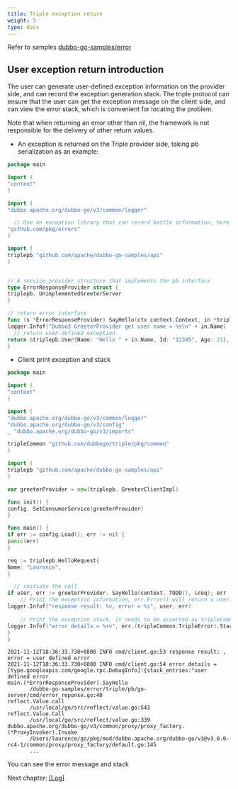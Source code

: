 ```yaml
---
title: Triple exception return
weight: 5
type: docs
---
```


Refer to samples [dubbo-go-samples/error](https://github.com/apache/dubbo-go-samples/tree/master/error)

## User exception return introduction

The user can generate user-defined exception information on the provider side, and can record the exception generation stack. The triple protocol can ensure that the user can get the exception message on the client side, and can view the error stack, which is convenient for locating the problem.

Note that when returning an error other than nil, the framework is not responsible for the delivery of other return values.

- An exception is returned on the Triple provider side, taking pb serialization as an example:

```go
package main

import (
"context"
)

import (
"dubbo.apache.org/dubbo-go/v3/common/logger"

  // Use an exception library that can record battle information, here we take "github.com/pkg/errors" as an example
"github.com/pkg/errors"
)

import (
triplepb "github.com/apache/dubbo-go-samples/api"
)


// A service provider structure that implements the pb interface
type ErrorResponseProvider struct {
triplepb. UnimplementedGreeterServer
}

// return error interface
func (s *ErrorResponseProvider) SayHello(ctx context.Context, in *triplepb.HelloRequest) (*triplepb.User, error) {
logger.Infof("Dubbo3 GreeterProvider get user name = %s\n" + in.Name)
  // return user-defined exception
return &triplepb.User{Name: "Hello " + in.Name, Id: "12345", Age: 21}, errors.New("user defined error")
}

```



- Client print exception and stack

```go
package main

import (
"context"
)

import (
"dubbo.apache.org/dubbo-go/v3/common/logger"
"dubbo.apache.org/dubbo-go/v3/config"
_ "dubbo.apache.org/dubbo-go/v3/imports"

tripleCommon "github.com/dubbogo/triple/pkg/common"
)

import (
triplepb "github.com/apache/dubbo-go-samples/api"
)

var greeterProvider = new(triplepb. GreeterClientImpl)

func init() {
config. SetConsumerService(greeterProvider)
}

func main() {
if err := config.Load(); err != nil {
panic(err)
}

req := triplepb.HelloRequest{
Name: "Laurence",
}

  // initiate the call
if user, err := greeterProvider. SayHello(context. TODO(), &req); err != nil {
    // Print the exception information, err.Error() will return a user-defined message, namely user defined error
logger.Infof("response result: %v, error = %s", user, err)
    
    // Print the exception stack, it needs to be asserted as tripleCommon.TripleError
logger.Infof("error details = %+v", err.(tripleCommon.TripleError).Stacks())
}
}

```

```text
2021-11-12T18:36:33.730+0800 INFO cmd/client.go:53 response result: , error = user defined error
2021-11-12T18:36:33.730+0800 INFO cmd/client.go:54 error details = [type.googleapis.com/google.rpc.DebugInfo]:{stack_entries:"user defined error
main.(*ErrorResponseProvider).SayHello
       /dubbo-go-samples/error/triple/pb/go-server/cmd/error_reponse.go:40
reflect.Value.call
       /usr/local/go/src/reflect/value.go:543
reflect.Value.Call
       /usr/local/go/src/reflect/value.go:339
dubbo.apache.org/dubbo-go/v3/common/proxy/proxy_factory.(*ProxyInvoker).Invoke
       /Users/laurence/go/pkg/mod/dubbo.apache.org/dubbo-go/v3@v3.0.0-rc4-1/common/proxy/proxy_factory/default.go:145
       ...

```

You can see the error message and stack

Next chapter: [[Log]](../custom-logger/)